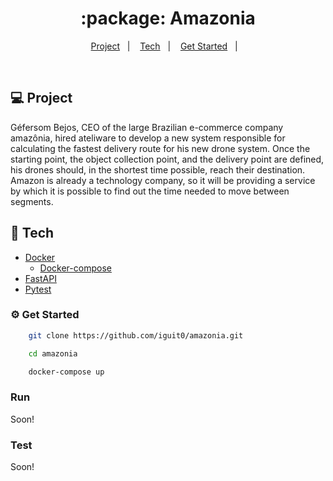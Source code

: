 <h1 align="center">
   :package: Amazonia
</h1>

<p align="center">
  <a href="#computer-project">Project</a>&nbsp;&nbsp;&nbsp;|&nbsp;&nbsp;&nbsp;
  <a href="#rocket-tech">Tech</a>&nbsp;&nbsp;&nbsp;|&nbsp;&nbsp;&nbsp;
  <a href="#gear-get-started">Get Started</a>&nbsp;&nbsp;&nbsp;|&nbsp;&nbsp;&nbsp;
</p>

<br/>

## :computer: Project
Géfersom Bejos, CEO of the large Brazilian e-commerce company amazônia, hired ateliware to develop a new system responsible for calculating the fastest delivery route for his new drone system. Once the starting point, the object collection point, and the delivery point are defined, his drones should, in the shortest time possible, reach their destination. Amazon is already a technology company, so it will be providing a service by which it is possible to find out the time needed to move between segments.

## :rocket: Tech

- [Docker](https://docs.docker.com/get-docker/)
  - [Docker-compose](https://docs.docker.com/engine/reference/commandline/compose/)
- [FastAPI](https://fastapi.tiangolo.com/)
- [Pytest](https://docs.pytest.org/en/7.3.x/)


### :gear: Get Started


```bash
    git clone https://github.com/iguit0/amazonia.git

    cd amazonia

    docker-compose up
```


### Run

Soon!

### Test

Soon!